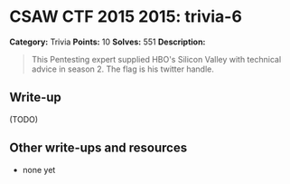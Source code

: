 # CSAW CTF 2015 2015: trivia-6

**Category:** Trivia
**Points:** 10
**Solves:** 551
**Description:**

> This Pentesting expert supplied HBO's Silicon Valley with technical advice in season 2. The flag is his twitter handle.
>
>


## Write-up

(TODO)

## Other write-ups and resources

* none yet
